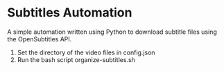 # Subtitles Automation

A simple automation written using Python to download subtitle files using the OpenSubtitles API.

1. Set the directory of the video files in config.json
2. Run the bash script organize-subtitles.sh

